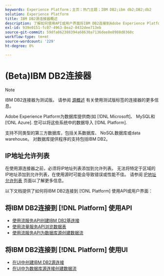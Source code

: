 ```yaml
---
keywords: Experience Platform；主页；热门主题；IBM DB2;ibm db2;DB2;db2
solution: Experience Platform
title: IBM DB2源连接器概述
description: 了解如何使用API或用户界面将IBM DB2连接到Adobe Experience Platform。
exl-id: 939e0151-fc07-4963-8ea2-0432dee713eb
source-git-commit: 59dfa862388394a68630a7136dee8e8988d0368c
workflow-type: tm+mt
source-wordcount: '229'
ht-degree: 0%

---
```


# (Beta)IBM DB2连接器

>[!NOTE]
>
>IBM DB2连接器为测试版。 请参阅 [源概述](../../home.md#terms-and-conditions) 有关使用测试版标签的连接器的更多信息。

Adobe Experience Platform为数据库提供商(如 [!DNL Microsoft]、 MySQL和 [!DNL Azure]. 您可以将这些系统中的数据导入 [!DNL Platform].

支持不同类型的第三方数据库，包括关系数据库、 NoSQL数据库或data warehouse。 对数据库提供程序的支持包括IBM DB2。

## IP地址允许列表

在使用源连接器之前，必须将IP地址列表添加到允许列表。 无法将特定于区域的IP地址添加到允许列表，在使用源时可能会导致错误或性能不佳。 请参阅 [IP地址允许列表](../../ip-address-allow-list.md) 页面以了解更多信息。

以下文档提供了如何将IBM DB2连接到 [!DNL Platform] 使用API或用户界面：

## 将IBM DB2连接到 [!DNL Platform] 使用API

- [使用流服务API创建IBM DB2基连接](../../tutorials/api/create/databases/ibm-db2.md)
- [使用流量服务API浏览数据表](../../tutorials/api/explore/tabular.md)
- [使用流服务API为数据库源创建数据流](../../tutorials/api/collect/database-nosql.md)

## 将IBM DB2连接到 [!DNL Platform] 使用UI

- [在UI中创建IBM DB2源连接](../../tutorials/ui/create/databases/ibm-db2.md)
- [在UI中为数据库源连接创建数据流](../../tutorials/ui/dataflow/databases.md)
